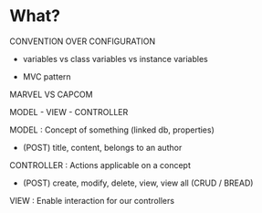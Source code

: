 # What?

CONVENTION OVER CONFIGURATION

- variables vs class variables vs instance variables

- MVC pattern

MARVEL VS CAPCOM

MODEL - VIEW - CONTROLLER

MODEL : Concept of something (linked db, properties)

- (POST) title, content, belongs to an author

CONTROLLER : Actions applicable on a concept

- (POST) create, modify, delete, view, view all (CRUD / BREAD)

VIEW : Enable interaction for our controllers
